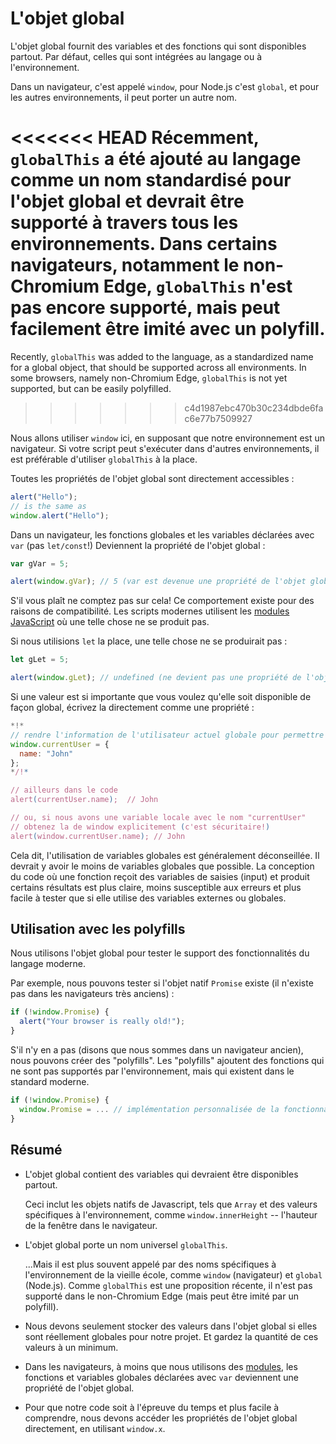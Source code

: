 
# L'objet global

L'objet global fournit des variables et des fonctions qui sont disponibles partout. Par défaut, celles qui sont intégrées au langage ou à l'environnement.

Dans un navigateur, c'est appelé `window`, pour Node.js c'est `global`, et pour les autres environnements, il peut porter un autre nom.

<<<<<<< HEAD
Récemment, `globalThis` a été ajouté au langage comme un nom standardisé pour l'objet global et devrait être supporté à travers tous les environnements. Dans certains navigateurs, notamment le non-Chromium Edge, `globalThis` n'est pas encore supporté, mais peut facilement être imité avec un polyfill.
=======
Recently, `globalThis` was added to the language, as a standardized name for a global object, that should be supported across all environments. In some browsers, namely non-Chromium Edge, `globalThis` is not yet supported, but can be easily polyfilled.
>>>>>>> c4d1987ebc470b30c234dbde6fac6e77b7509927

Nous allons utiliser `window` ici, en supposant que notre environnement est un navigateur. Si votre script peut s'exécuter dans d'autres environnements, il est préférable d'utiliser `globalThis` à la place.

Toutes les propriétés de l'objet global sont directement accessibles :

```js run
alert("Hello");
// is the same as
window.alert("Hello");
```

Dans un navigateur, les fonctions globales et les variables déclarées avec `var` (pas `let/const`!) Deviennent la propriété de l'objet global :

```js run untrusted refresh
var gVar = 5;

alert(window.gVar); // 5 (var est devenue une propriété de l'objet global)
```

S'il vous plaît ne comptez pas sur cela! Ce comportement existe pour des raisons de compatibilité. Les scripts modernes utilisent les [modules JavaScript](info:modules) où une telle chose ne se produit pas.

Si nous utilisions `let` la place, une telle chose ne se produirait pas :

```js run untrusted refresh
let gLet = 5;

alert(window.gLet); // undefined (ne devient pas une propriété de l'objet global)
```

Si une valeur est si importante que vous voulez qu'elle soit disponible de façon global, écrivez la directement comme une propriété :

```js run
*!*
// rendre l'information de l'utilisateur actuel globale pour permettre à tous les scripts de l'accéder.
window.currentUser = {
  name: "John"
};
*/!*

// ailleurs dans le code
alert(currentUser.name);  // John

// ou, si nous avons une variable locale avec le nom "currentUser"
// obtenez la de window explicitement (c'est sécuritaire!)
alert(window.currentUser.name); // John
```

Cela dit, l'utilisation de variables globales est généralement déconseillée. Il devrait y avoir le moins de variables globales que possible. La conception du code où une fonction reçoit des variables de saisies (input) et produit certains résultats est plus claire, moins susceptible aux erreurs et plus facile à tester que si elle utilise des variables externes ou globales.

## Utilisation avec les polyfills

Nous utilisons l'objet global pour tester le support des fonctionnalités du langage moderne.

Par exemple, nous pouvons tester si l'objet natif `Promise` existe (il n'existe pas dans les navigateurs très anciens) :
```js run
if (!window.Promise) {
  alert("Your browser is really old!");
}
```

S'il n'y en a pas (disons que nous sommes dans un navigateur ancien), nous pouvons créer des "polyfills". Les "polyfills" ajoutent des fonctions qui ne sont pas supportés par l'environnement, mais qui existent dans le standard moderne.

```js run
if (!window.Promise) {
  window.Promise = ... // implémentation personnalisée de la fonctionnalité du langage moderne
}
```

## Résumé

- L'objet global contient des variables qui devraient être disponibles partout.

    Ceci inclut les objets natifs de Javascript, tels que `Array` et des valeurs spécifiques à l'environnement, comme `window.innerHeight` -- l'hauteur de la fenêtre dans le navigateur.
- L'objet global porte un nom universel `globalThis`.

    ...Mais il est plus souvent appelé par des noms spécifiques à l'environnement de la vieille école, comme `window` (navigateur) et `global` (Node.js). Comme `globalThis` est une proposition récente, il n'est pas supporté dans le non-Chromium Edge (mais peut être imité par un polyfill).
- Nous devons seulement stocker des valeurs dans l'objet global si elles sont réellement globales pour notre projet. Et gardez la quantité de ces valeurs à un minimum.
- Dans les navigateurs, à moins que nous utilisons des [modules](info:modules), les fonctions et variables globales déclarées avec `var` deviennent une propriété de l'objet global.
- Pour que notre code soit à l'épreuve du temps et plus facile à comprendre, nous devons accéder les propriétés de l'objet global directement, en utilisant `window.x`.
